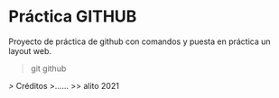 # Práctica GITHUB

Proyecto de práctica de github con comandos y puesta en práctica un layout web.

> git
> github

*>* Créditos >......
    >> alito 2021


